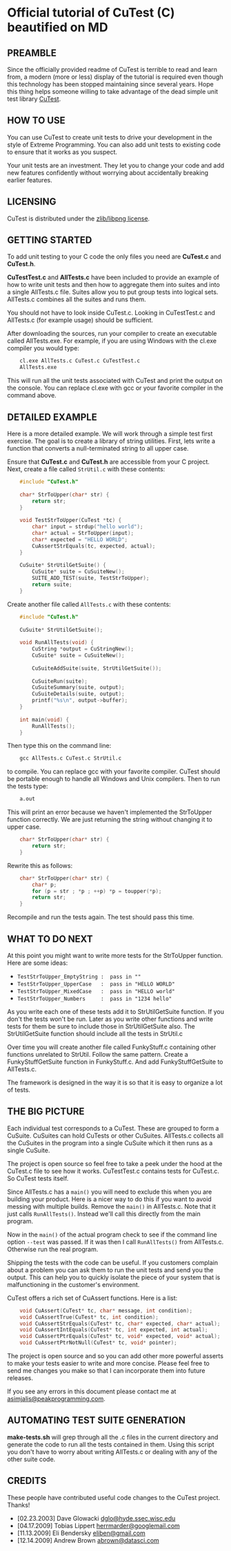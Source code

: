 Official tutorial of CuTest (C) beautified on MD
================================================

PREAMBLE
--------
Since the officially provided readme of CuTest is terrible to read 
and learn from, a modern (more or less) display of the tutorial 
is required even though this technology has been stopped maintaining 
since several years. Hope this thing helps someone willing to take 
advantage of the dead simple unit test library 
[CuTest](http://cutest.sourceforge.net/).

HOW TO USE
----------
You can use CuTest to create unit tests to drive your development 
in the style of Extreme Programming. You can also add unit tests to 
existing code to ensure that it works as you suspect.

Your unit tests are an investment. They let you to change your 
code and add new features confidently without worrying about 
accidentally breaking earlier features. 

LICENSING
---------
CuTest is distributed under the 
[zlib/libpng license](http://opensource.org/licenses/zlib-license.html).


GETTING STARTED
---------------
To add unit testing to your C code the only files you need are 
**CuTest.c** and **CuTest.h**.

**CuTestTest.c** and **AllTests.c** have been included to provide an 
example of how to write unit tests and then how to aggregate them 
into suites and into a single AllTests.c file. Suites allow you 
to put group tests into logical sets. AllTests.c combines all the 
suites and runs them.

You should not have to look inside CuTest.c. Looking in 
CuTestTest.c and AllTests.c (for example usage) should be 
sufficient. 

After downloading the sources, run your compiler to create an 
executable called AllTests.exe. For example, if you are using 
Windows with the cl.exe compiler you would type: 

```bat
    cl.exe AllTests.c CuTest.c CuTestTest.c
    AllTests.exe
```

This will run all the unit tests associated with CuTest and print 
the output on the console. You can replace cl.exe with gcc or 
your favorite compiler in the command above.


DETAILED EXAMPLE
----------------
Here is a more detailed example. We will work through a simple 
test first exercise. The goal is to create a library of string 
utilities. First, lets write a function that converts a 
null-terminated string to all upper case.

Ensure that **CuTest.c** and **CuTest.h** are accessible from your C 
project. Next, create a file called `StrUtil.c` with these 
contents:

```c
    #include "CuTest.h"
    
    char* StrToUpper(char* str) {
        return str;
    }
    
    void TestStrToUpper(CuTest *tc) {
        char* input = strdup("hello world");
        char* actual = StrToUpper(input);
        char* expected = "HELLO WORLD";
        CuAssertStrEquals(tc, expected, actual);
    }
   
    CuSuite* StrUtilGetSuite() {
        CuSuite* suite = CuSuiteNew();
        SUITE_ADD_TEST(suite, TestStrToUpper);
        return suite;
    }
```

Create another file called `AllTests.c` with these contents:

```c
    #include "CuTest.h"
    
    CuSuite* StrUtilGetSuite();
    
    void RunAllTests(void) {
        CuString *output = CuStringNew();
        CuSuite* suite = CuSuiteNew();
        
        CuSuiteAddSuite(suite, StrUtilGetSuite());
    
        CuSuiteRun(suite);
        CuSuiteSummary(suite, output);
        CuSuiteDetails(suite, output);
        printf("%s\n", output->buffer);
    }
    
    int main(void) {
        RunAllTests();
    }
```

Then type this on the command line:

```bat
    gcc AllTests.c CuTest.c StrUtil.c
```

to compile. You can replace gcc with your favorite compiler.
CuTest should be portable enough to handle all Windows and Unix
compilers. Then to run the tests type:

```bat
    a.out
```

This will print an error because we haven't implemented the 
StrToUpper function correctly. We are just returning the string 
without changing it to upper case. 

```c
    char* StrToUpper(char* str) {
        return str;
    }
```

Rewrite this as follows:

```c
    char* StrToUpper(char* str) {
        char* p;
        for (p = str ; *p ; ++p) *p = toupper(*p);
        return str;
    }
```

Recompile and run the tests again. The test should pass this 
time.


WHAT TO DO NEXT
---------------
At this point you might want to write more tests for the 
StrToUpper function. Here are some ideas:

- `TestStrToUpper_EmptyString :  pass in ""`
- `TestStrToUpper_UpperCase   :  pass in "HELLO WORLD"`
- `TestStrToUpper_MixedCase   :  pass in "HELLO world"`
- `TestStrToUpper_Numbers     :  pass in "1234 hello"`

As you write each one of these tests add it to StrUtilGetSuite 
function. If you don't the tests won't be run. Later as you write 
other functions and write tests for them be sure to include those 
in StrUtilGetSuite also. The StrUtilGetSuite function should 
include all the tests in StrUtil.c

Over time you will create another file called FunkyStuff.c 
containing other functions unrelated to StrUtil. Follow the same 
pattern. Create a FunkyStuffGetSuite function in FunkyStuff.c. 
And add FunkyStuffGetSuite to AllTests.c.

The framework is designed in the way it is so that it is easy to 
organize a lot of tests.

THE BIG PICTURE
---------------
Each individual test corresponds to a CuTest. These are grouped 
to form a CuSuite. CuSuites can hold CuTests or other CuSuites. 
AllTests.c collects all the CuSuites in the program into a single 
CuSuite which it then runs as a single CuSuite.

The project is open source so feel free to take a peek under the 
hood at the CuTest.c file to see how it works. CuTestTest.c 
contains tests for CuTest.c. So CuTest tests itself.

Since AllTests.c has a `main()` you will need to exclude this when 
you are building your product. Here is a nicer way to do this if 
you want to avoid messing with multiple builds. Remove the `main()`
in AllTests.c. Note that it just calls `RunAllTests()`. Instead
we'll call this directly from the main program.

Now in the `main()` of the actual program check to see if the
command line option `--test` was passed. If it was then I call
`RunAllTests()` from AllTests.c. Otherwise run the real program.

Shipping the tests with the code can be useful. If you customers
complain about a problem you can ask them to run the unit tests
and send you the output. This can help you to quickly isolate the
piece of your system that is malfunctioning in the customer's
environment. 

CuTest offers a rich set of CuAssert functions. Here is a list:

```c
    void CuAssert(CuTest* tc, char* message, int condition);
    void CuAssertTrue(CuTest* tc, int condition);
    void CuAssertStrEquals(CuTest* tc, char* expected, char* actual);
    void CuAssertIntEquals(CuTest* tc, int expected, int actual);
    void CuAssertPtrEquals(CuTest* tc, void* expected, void* actual);
    void CuAssertPtrNotNull(CuTest* tc, void* pointer);
```

The project is open source and so you can add other more powerful
asserts to make your tests easier to write and more concise.
Please feel free to send me changes you make so that I can
incorporate them into future releases.

If you see any errors in this document please contact me at
asimjalis@peakprogramming.com.


AUTOMATING TEST SUITE GENERATION
--------------------------------
**make-tests.sh** will grep through all the .c files in the current
directory and generate the code to run all the tests contained in
them. Using this script you don't have to worry about writing
AllTests.c or dealing with any of the other suite code.


CREDITS
-------
These people have contributed useful code changes to the CuTest project.
Thanks!

- [02.23.2003] Dave Glowacki <dglo@hyde.ssec.wisc.edu>
- [04.17.2009] Tobias Lippert <herrmarder@googlemail.com>
- [11.13.2009] Eli Bendersky <eliben@gmail.com>
- [12.14.2009] Andrew Brown <abrown@datasci.com>
